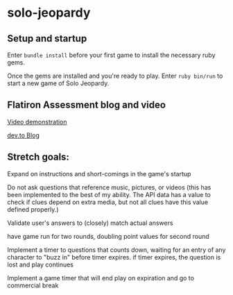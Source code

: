 # solo-jeopardy

## Setup and startup

Enter `bundle install` before your first game to install the necessary ruby gems.

Once the gems are installed and you're ready to play. Enter `ruby bin/run` to start a new game of Solo Jeopardy.


## Flatiron Assessment blog and video

[Video demonstration](https://vimeo.com/user125816596/review/472039062/641d710a21)

[dev.to Blog](https://dev.to/spenser6131/adding-flavor-to-a-ruby-cli-application-4jae)




## Stretch goals:
    
    
  Expand on instructions and short-comings in the game's startup


  Do not ask questions that reference music, pictures, or videos (this has been implemented to the best of my ability. The API data
  has a value to check if clues depend on extra media, but not all clues have this value defined properly.)


  Validate user's answers to (closely) match actual answers


  have game run for two rounds, doubling point values for second round


  Implement a timer to questions that counts down, waiting for an entry of any character to "buzz in" before timer expires. if timer expires, the question is lost and play continues


  Implement a game timer that will end play on expiration and go to commercial break